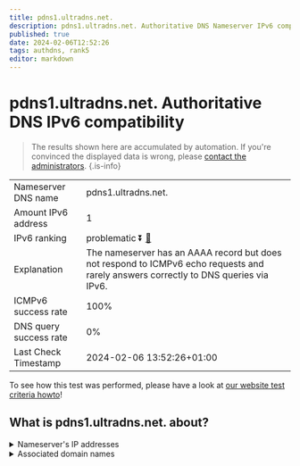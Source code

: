 ```yaml
---
title: pdns1.ultradns.net.
description: pdns1.ultradns.net. Authoritative DNS Nameserver IPv6 compatibility
published: true
date: 2024-02-06T12:52:26
tags: authdns, rank5
editor: markdown
---
```


# pdns1.ultradns.net. Authoritative DNS IPv6 compatibility

> The results shown here are accumulated by automation. If you're convinced the displayed data is wrong, please [contact the administrators](/howto/chat). 
{.is-info}




|   |   |
| - | - |
| Nameserver DNS name | pdns1.ultradns.net.
| Amount IPv6 address | 1
| IPv6 ranking | problematic :arrow_double_down: [🔗](/howto/ranking) |
| Explanation | The nameserver has an AAAA record but does not respond to ICMPv6 echo requests and rarely answers correctly to DNS queries via IPv6. |
| ICMPv6 success rate | 100%|
| DNS query success rate | 0% |
| Last Check Timestamp | 2024-02-06 13:52:26+01:00 |

To see how this test was performed, please have a look at [our website test criteria howto](/howto/testcriteria/authdns)!


## What is pdns1.ultradns.net. about?




<details>
<summary>Nameserver's IP addresses</summary>

2001:502:f3ff::1

</details>



<details>
<summary>Associated domain names</summary>

www.crave.ca

</details>

